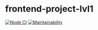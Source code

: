 # frontend-project-lvl1

[![Node CI](https://github.com/aemelianovich/frontend-project-lvl1/workflows/Node%20CI/badge.svg)](https://github.com/aemelianovich/frontend-project-lvl1/actions)
[![Maintainability](https://api.codeclimate.com/v1/badges/a99a88d28ad37a79dbf6/maintainability)](https://codeclimate.com/github/aemelianovich/frontend-project-lvl1)
